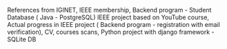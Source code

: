 
 References from IGINET,  IEEE membership,  Backend program - Student Database ( Java - PostgreSQL) IEEE project based on YouTube course, Actual progress in IEEE project ( Backend program - registration with email verification),  CV,  courses scans, Python project with django framework - SQLite DB
